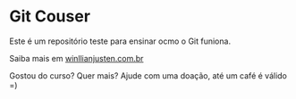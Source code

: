# Git Couser

Este é um repositório teste para ensinar ocmo o Git funiona.

Saiba mais em [winllianjusten.com.br](http://willianjusten.com.br)

Gostou do curso? Quer mais? Ajude com uma doação, até um café é válido =)